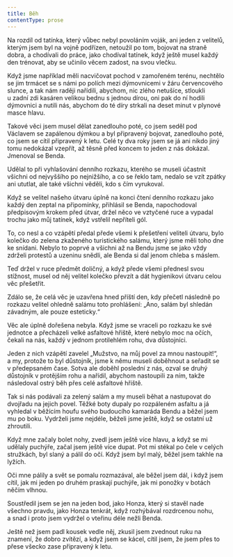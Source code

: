 ```yaml
---
title: Běh
contentType: prose
---
```


<section>

Na rozdíl od tatínka, který vůbec nebyl povoláním voják, ani jeden z velitelů, kterým jsem byl na vojně podřízen, netoužil po tom, bojovat na straně dobra, a chodívali do práce, jako chodíval tatínek, když ještě musel každý den trénovat, aby se učinilo věcem zadost, na svou vlečku.

Když jsme například měli nacvičovat pochod v zamořeném terénu, nechtělo se jim trmácet se s námi po polích mezi dýmovnicemi v žáru červencového slunce, a tak nám raději nařídili, abychom, nic zlého netušíce, stloukli u zadní zdi kasáren velikou bednu s jednou dírou, oni pak do ní hodili dýmovnici a nutili nás, abychom do té díry strkali na deset minut v plynové masce hlavu.

Takové věci jsem musel dělat zanedlouho poté, co jsem seděl pod Václavem se zapálenou dýmkou a byl připravený bojovat, zanedlouho poté, co jsem se cítil připravený k letu. Celé ty dva roky jsem se já ani nikdo jiný tomu nedokázal vzepřít, až těsně před koncem to jeden z nás dokázal. Jmenoval se Benda.

Udělal to při vyhlašování denního rozkazu, kterého se museli účastnit všichni od nejvyššího po nejnižšího, a co se řeklo tam, nedalo se vzít zpátky ani ututlat, ale také všichni věděli, kdo s čím vyrukoval.

Když se velitel našeho útvaru úplně na konci čtení denního rozkazu jako každý den zeptal na připomínky, přihlásil se Benda, napochodoval předpisovým krokem před útvar, držel něco ve vztyčené ruce a vypadal trochu jako můj tatínek, když vstřelil nepříteli gól.

To, co nesl a co vzápětí předal přede všemi k přešetření veliteli útvaru, bylo kolečko do zelena zkaženého turistického salámu, který jsme měli toho dne ke snídani. Nebylo to poprvé a všichni až na Bendu jsme se jako vždy zdrželi protestů a uzeninu snědli, ale Benda si dal jenom chleba s máslem.

Teď držel v ruce předmět doličný, a když přede všemi přednesl svou stížnost, musel od něj velitel kolečko převzít a dát hygienikovi útvaru celou věc přešetřit.

Zdálo se, že celá věc je uzavřena hned příští den, kdy přečetl následně po rozkazu velitel ohledně salámu toto prohlášení: „Ano, salám byl shledán závadným, ale pouze esteticky.“

Věc ale úplně dořešena nebyla. Když jsme se vraceli po rozkazu ke své jednotce a přecházeli velké asfaltové hřiště, které nebylo moc na očích, čekali na nás, každý v jednom protilehlém rohu, dva důstojníci.

Jeden z nich vzápětí zavelel „Mužstvo, na můj povel za mnou nastoupit!“, a my, protože to byl důstojník, jsme k němu museli doběhnout a seřadit se v předepsaném čase. Sotva ale doběhl poslední z nás, ozval se druhý důstojník v protějším rohu a nařídil, abychom nastoupili za ním, takže následoval ostrý běh přes celé asfaltové hřiště.

Tak si nás podávali za zelený salám a my museli běhat a nastupovat do dvojřadu na jejich povel. Těžké boty dupaly po rozpáleném asfaltu a já vyhledal v běžícím houfu svého budoucího kamaráda Bendu a běžel jsem mu po boku. Vydrželi jsme nejdéle, běželi jsme ještě, když se ostatní už zhroutili.

Když mne začaly bolet nohy, zvedl jsem ještě více hlavu, a když se mi udělaly puchýře, začal jsem ještě více dupat. Pot mi stékal po čele v celých stružkách, byl slaný a pálil do očí. Když jsem byl malý, běžel jsem takhle na lyžích.

Oči mne pálily a svět se pomalu rozmazával, ale běžel jsem dál, i když jsem cítil, jak mi jeden po druhém praskají puchýře, jak mi ponožky v botách něčím vlhnou.

Soustředil jsem se jen na jeden bod, jako Honza, který si stavěl nade všechno pravdu, jako Honza tenkrát, když rozhýbával rozdrcenou nohu, a snad i proto jsem vydržel o vteřinu déle nežli Benda.

Ještě než jsem padl kousek vedle něj, zkusil jsem zvednout ruku na znamení, že dobro zvítězí, a když jsem se kácel, cítil jsem, že jsem přes to přese všecko zase připravený k letu.

</section>
